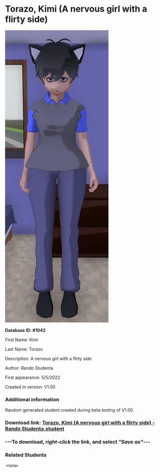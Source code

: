 # Torazo, Kimi (A nervous girl with a flirty side)

<img src="../../Files/Images/Torazo, Kimi (A nervous girl with a flirty side).png" title="Torazo, Kimi (A nervous girl with a flirty side) - Rando Studenta">

**Database ID: #1042**

First Name: Kimi

Last Name: Torazo

Description: A nervous girl with a flirty side

Author: Rando Studenta

First appearance: 5/5/2022

Created in version: V1.00

### Additional information

Random generated student created during beta testing of V1.00.

### Download link: <a href="https://raw.githubusercontent.com/Arbiter1223/Daigaku-Gurashi-Custom-Students/master/Files/Student%20Files/Torazo%2C%20Kimi%20(A%20nervous%20girl%20with%20a%20flirty%20side)%20-%20Rando%20Studenta.student">Torazo, Kimi (A nervous girl with a flirty side) - Rando Studenta.student</a>

### ---**To download, _right-click_ the link, and select _"Save as"_**---

### Related Students

-none-
